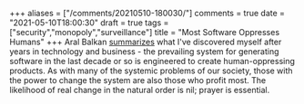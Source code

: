 +++
aliases = ["/comments/20210510-180030/"]
comments = true
date = "2021-05-10T18:00:30"
draft = true
tags = ["security","monopoly","surveillance"]
title = "Most Software Oppresses Humans"
+++
Aral Balkan [summarizes](https://ar.al/2021/05/10/hell-site/) what I've discovered myself after years in technology and business - the prevailing system for generating software in the last decade or so is engineered to create human-oppressing products. As with many of the systemic problems of our society, those with the power to change the system are also those who profit most. The likelihood of real change in the natural order is nil; prayer is essential.

